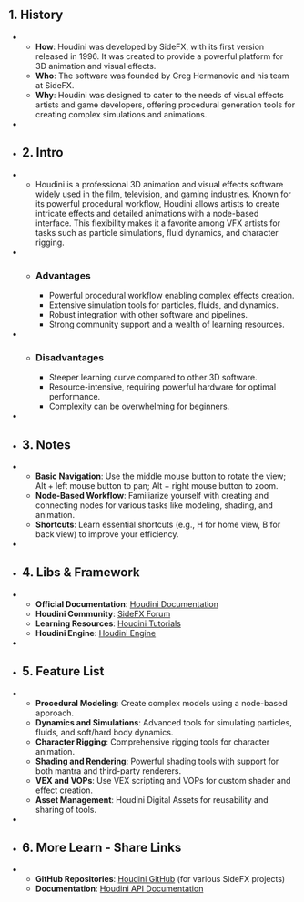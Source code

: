 ## 1. History
-
	- **How**: Houdini was developed by SideFX, with its first version released in 1996. It was created to provide a powerful platform for 3D animation and visual effects.
	- **Who**: The software was founded by Greg Hermanovic and his team at SideFX.
	- **Why**: Houdini was designed to cater to the needs of visual effects artists and game developers, offering procedural generation tools for creating complex simulations and animations.
-
- ## 2. Intro
-
	- Houdini is a professional 3D animation and visual effects software widely used in the film, television, and gaming industries. Known for its powerful procedural workflow, Houdini allows artists to create intricate effects and detailed animations with a node-based interface. This flexibility makes it a favorite among VFX artists for tasks such as particle simulations, fluid dynamics, and character rigging.
-
	- ### Advantages
		- Powerful procedural workflow enabling complex effects creation.
		- Extensive simulation tools for particles, fluids, and dynamics.
		- Robust integration with other software and pipelines.
		- Strong community support and a wealth of learning resources.
-
	- ### Disadvantages
		- Steeper learning curve compared to other 3D software.
		- Resource-intensive, requiring powerful hardware for optimal performance.
		- Complexity can be overwhelming for beginners.
-
- ## 3. Notes
-
	- **Basic Navigation**: Use the middle mouse button to rotate the view; Alt + left mouse button to pan; Alt + right mouse button to zoom.
	- **Node-Based Workflow**: Familiarize yourself with creating and connecting nodes for various tasks like modeling, shading, and animation.
	- **Shortcuts**: Learn essential shortcuts (e.g., H for home view, B for back view) to improve your efficiency.
-
- ## 4. Libs & Framework
-
	- **Official Documentation**: [Houdini Documentation](https://www.sidefx.com/docs/houdini/)
	- **Houdini Community**: [SideFX Forum](https://www.sidefx.com/community/)
	- **Learning Resources**: [Houdini Tutorials](https://www.sidefx.com/learn/)
	- **Houdini Engine**: [Houdini Engine](https://www.sidefx.com/products/houdini-engine/)
-
- ## 5. Feature List
-
	- **Procedural Modeling**: Create complex models using a node-based approach.
	- **Dynamics and Simulations**: Advanced tools for simulating particles, fluids, and soft/hard body dynamics.
	- **Character Rigging**: Comprehensive rigging tools for character animation.
	- **Shading and Rendering**: Powerful shading tools with support for both mantra and third-party renderers.
	- **VEX and VOPs**: Use VEX scripting and VOPs for custom shader and effect creation.
	- **Asset Management**: Houdini Digital Assets for reusability and sharing of tools.
-
- ## 6. More Learn - Share Links
-
	- **GitHub Repositories**: [Houdini GitHub](https://github.com/sideeffects) (for various SideFX projects)
	- **Documentation**: [Houdini API Documentation](https://www.sidefx.com/docs/houdini/hdk/)